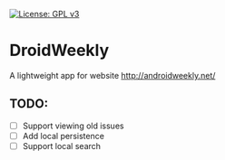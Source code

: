 [![License: GPL v3](https://img.shields.io/badge/License-GPL%20v3-blue.svg)](https://www.gnu.org/licenses/gpl-3.0)

# DroidWeekly
A lightweight app for website http://androidweekly.net/

## TODO:
- [ ] Support viewing old issues
- [ ] Add local persistence
- [ ] Support local search
